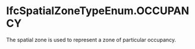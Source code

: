 IfcSpatialZoneTypeEnum.OCCUPANCY
================================
The spatial zone is used to represent a zone of particular occupancy.


